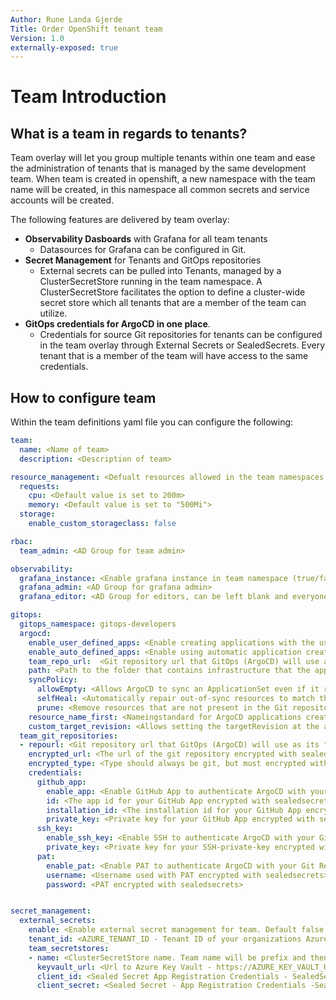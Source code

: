 ```yaml
---
Author: Rune Landa Gjerde
Title: Order OpenShift tenant team
Version: 1.0
externally-exposed: true
--- 
```

# Team Introduction

## What is a team in regards to tenants?

Team overlay will let you group multiple tenants within one team and ease the administration of tenants that is managed by the same development team. 
When team is created in openshift, a new namespace with the team name will be created, in this namespace all common secrets and service accounts will be created. 

The following features are delivered by team overlay:

- **Observability Dasboards** with Grafana for all team tenants
  - Datasources for Grafana can be configured in Git. 
- **Secret Management** for Tenants and GitOps repositories
    - External secrets can be pulled into Tenants, managed by a ClusterSecretStore running in the team namespace. A ClusterSecretStore facilitates the option to define a cluster-wide secret store which all tenants that are a member of the team can utilize.
- **GitOps credentials for ArgoCD in one place**.
    - Credentials for source Git repositories for tenants can be configured in the team overlay through External Secrets or SealedSecrets. Every tenant that is a member of the team will have access to the same credentials. 




## How to configure team

Within the team definitions yaml file you can configure the following:

```yaml
team:
  name: <Name of team>
  description: <Description of team>

resource_management: <Defualt resources allowed in the team namespaces for running Grafana, External Secret and GitOps>
  requests:
    cpu: <Default value is set to 200m>
    memory: <Default value is set to "500Mi">
  storage:
    enable_custom_storageclass: false 

rbac:  
  team_admin: <AD Group for team admin>

observability:
  grafana_instance: <Enable grafana instance in team namespace (true/false). default false>  
  grafana_admin: <AD Group for grafana admin>
  grafana_editor: <AD Group for editors, can be left blank and everyone will be editor>

gitops:
  gitops_namespace: gitops-developers
  argocd:
    enable_user_defined_apps: <Enable creating applications with the user-defined method- app of apps (true/false). Defualt false>
    enable_auto_defined_apps: <Enable using automatic application creation with an ArgoCD applicationsets per environment(true/false). Defualt true >
    team_repo_url:  <Git repository url that GitOps (ArgoCD) will use as its "source of truth" for the team namespace> 
    path: <Path to the folder that contains infrastructure that the applicationsets will insert into the team namespace>
    syncPolicy:
      allowEmpty: <Allows ArgoCD to sync an ApplicationSet even if it results in an empty application (true/false). Default true>
      selfHeal: <Automatically repair out-of-sync resources to match the desired state in Git (true/false). Default true>
      prune: <Remove resources that are not present in the Git repository during sync (true/false). Default true>
    resource_name_first: <Nameingstandard for ArgoCD applications created by applicationSets. If true the name of the resource (folder) will come first if false then the name of the team will come first. Default true>
    custom_target_revision: <Allows setting the targetRevision at the application level for different environments in OpenShift. The generator picks up component names and creates targetRevision values based on the application folder name instead of using HEAD if set to true. Default false>
  team_git_repositories:
  - repourl: <Git repository url that GitOps (ArgoCD) will use as its "source of truth"> 
    encrypted_url: <The url of the git repository encrypted with sealedsecrets>
    encrypted_type: <Type should always be git, but must encrypted with sealedsecrets>
    credentials:
      github_app: 
        enable_app: <Enable GitHub App to authenticate ArgoCD with your Git Repository. Default false.>
        id: <The app id for your GitHub App encrypted with sealedsecrets>
        installation_id: <The installation id for your GitHub App encrypted with sealedsecrets.>
        private_key: <Private key for your GitHub App encrypted with sealedsecrets.>
      ssh_key:
        enable_ssh_key: <Enable SSH to authenticate ArgoCD with your Git Repository. Default false.>
        private_key: <Private key for your SSH-private-key encrypted with sealedsecrets.>
      pat:
        enable_pat: <Enable PAT to authenticate ArgoCD with your Git Repository. Default false.>
        username: <Username used with PAT encrypted with sealedsecrets> 
        password: <PAT encrypted with sealedsecrets>


secret_management:
  external_secrets:
    enable: <Enable external secret management for team. Default false.>
    tenant_id: <AZURE_TENANT_ID - Tenant ID of your organizations Azure tenant>
    team_secretstores: 
    - name: <ClusterSecretStore name. Team name will be prefix and then this name. >
      keyvault_url: <Url to Azure Key Vault - https://AZURE_KEY_VAULT_URL> 
      client_id: <Sealed Secret App Registration Credentials - SealedSecret_CLIENT_ID> 
      client_secret: <Sealed Secret - App Registration Credentials -SealedSecret_CLIENT_SECRET> 
```

<!-- Moved to each feature under `<Team Features>` -->

<!-- # Features

```yaml
team:
  name: <name of team>
```
The team name chosen in team definitions value yaml is used in the tenant definitions yaml for connect tenants to the team. it is important that name is exactly the same.

```yaml
resource_management:
  requests:
    cpu: "200m"
    memory: "500Mi"
  storage:
    enable_custom_storageclass: false
```

Resource managment is used to set the cpu and memory request quotas for the team namespace.

```yaml
rbac:  
  team_admin: <AD Group for team admin>
```
rbac is used to give one specific group in openshift admin access over the team namespace. 

```yaml
observability:
  grafana_instance: false
  grafana_admin: <AD Group for grafana admin>
  grafana_editor: <AD Group for editors, can be left blank and everyone will be editor>
  notification:
    name: "teams-alert"
    type: teams <Tested with slack or teams, will most likely work with any webhook based type> 
    title: Grafana Alert
    webhook_url: "" <Slack or teams workflow webhook, will most likely work with other webhooks aswell>
    message: "An alert has been triggered in Grafana"
```
With observability you can enable a team grafana instance that uses the openshift credentials for login. This grafana instance will automaticly have datasources from all tenants managed by the team unless specificly disabled in the tenant definitions values yaml. grafana datasources from a tenant is default enabled. 

The grafana instance must have an admin group. it does not require editor group. but can be specified if multiple access levels is wanted. 

```yaml
gitops:
  argocd:
    enable_user_defined_apps: false
    enable_auto_defined_apps: true
    team_repo_url: ""
    path: ""
    syncPolicy:
      allowEmpty: true
      selfHeal: true
      prune: true
    resource_name_first: true
    custom_target_revision: false
  team_git_repositories:
  - repourl: "" 
    encrypted_type: ""
    encrypted_url: ""
    credentials:
      github_app: 
        enable_app: false
        id: ""
        installation_id: ""
        private_key: ""
      ssh_key:
        enable_ssh_key: false
        private_key: ""
      pat:
        enable_pat: false
        username: ""
        password: ""
```

The gitops feature is used to define the login credentials for Argo CD to use aswell as the repository Argo CD will use for the Argo CD applicationsets and applications.

You can read more in depth about this feature by following this link: [ArgoCD](../OpenShift%20Tenants/Tenant%20features/GitOps/argocd.md)

```yaml
secret_management:
  external_secrets:
    enable: false
    tenant_id: ""
    team_secretstores: 
    - name: ""
      keyvault_url: ""
      client_id: "" # namespace encrypted values
      client_secret: "" # namespace encrypted values
```

The secret managment feature is used to create global ClusterSecretStores in the team namespace, which can be utilized by multiple tenants that are a member of the team where the ClusterSecretStore is defined.

You can read more in depth about this feature by following this link: [Secret Managment](../OpenShift%20Tenants/Tenant%20features/external-secrets.md)
 -->
